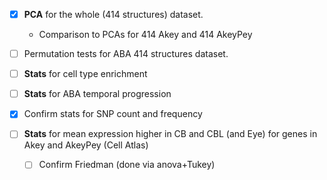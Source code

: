 - [X] **PCA** for the whole (414 structures) dataset.
  + Comparison to PCAs for 414 Akey and 414 AkeyPey
- [ ] Permutation tests for ABA 414 structures dataset.
  
- [ ] **Stats** for cell type enrichment 
- [ ] **Stats** for ABA temporal progression
- [X] Confirm stats for SNP count and frequency
- [ ] **Stats** for mean expression higher in CB and CBL (and Eye) for genes in Akey and AkeyPey (Cell Atlas)
  + [ ] Confirm Friedman (done via anova+Tukey)

